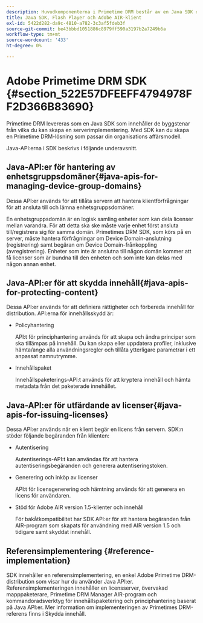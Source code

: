 ```yaml
---
description: Huvudkomponenterna i Primetime DRM består av en Java SDK och klientmiljöerna för Flash Player och Adobe AIR.
title: Java SDK, Flash Player och Adobe AIR-klient
exl-id: 5422d282-da9c-4810-a782-3c3af5fdeb3f
source-git-commit: be43bbbd1051886c8979ff590a3197b2a7249b6a
workflow-type: tm+mt
source-wordcount: '433'
ht-degree: 0%

---
```


# Adobe Primetime DRM SDK {#section_522E57DFEEFF4794978FF2D366B83690}

Primetime DRM levereras som en Java SDK som innehåller de byggstenar från vilka du kan skapa en serverimplementering. Med SDK kan du skapa en Primetime DRM-lösning som passar din organisations affärsmodell.

Java-API:erna i SDK beskrivs i följande underavsnitt.

## Java-API:er för hantering av enhetsgruppsdomäner{#java-apis-for-managing-device-group-domains}

Dessa API:er används för att tillåta servern att hantera klientförfrågningar för att ansluta till och lämna enhetsgruppsdomäner.

En enhetsgruppsdomän är en logisk samling enheter som kan dela licenser mellan varandra. För att detta ska ske måste varje enhet först ansluta till/registrera sig för samma domän. Primetimes DRM SDK, som körs på en server, måste hantera förfrågningar om Device Domain-anslutning (registrering) samt begäran om Device Domain-frånkoppling (avregistrering). Enheter som inte är anslutna till någon domän kommer att få licenser som är bundna till den enheten och som inte kan delas med någon annan enhet.

## Java-API:er för att skydda innehåll{#java-apis-for-protecting-content}

Dessa API:er används för att definiera rättigheter och förbereda innehåll för distribution. API:erna för innehållsskydd är:

* Policyhantering

   API:t för principhantering används för att skapa och ändra principer som ska tillämpas på innehåll. Du kan skapa eller uppdatera profiler, inklusive hämta/ange alla användningsregler och tillåta ytterligare parametrar i ett anpassat namnutrymme.

* Innehållspaket

   Innehållspaketerings-API:t används för att kryptera innehåll och hämta metadata från det paketerade innehållet.

## Java-API:er för utfärdande av licenser{#java-apis-for-issuing-licenses}

Dessa API:er används när en klient begär en licens från servern. SDK:n stöder följande begäranden från klienten:

* Autentisering

   Autentiserings-API:t kan användas för att hantera autentiseringsbegäranden och generera autentiseringstoken.

* Generering och inköp av licenser

   API:t för licensgenerering och hämtning används för att generera en licens för användaren.

* Stöd för Adobe AIR version 1.5-klienter och innehåll

   För bakåtkompatibilitet har SDK API:er för att hantera begäranden från AIR-program som skapats för användning med AIR version 1.5 och tidigare samt skyddat innehåll.

## Referensimplementering {#reference-implementation}

SDK innehåller en referensimplementering, en enkel Adobe Primetime DRM-distribution som visar hur du använder Java API:er. Referensimplementeringen innehåller en licensserver, övervakad mapppaketerare, Primetime DRM Manager AIR-program och kommandoradsverktyg för innehållspaketering och principhantering baserat på Java API:er. Mer information om implementeringen av Primetimes DRM-referens finns i Skydda innehåll.
